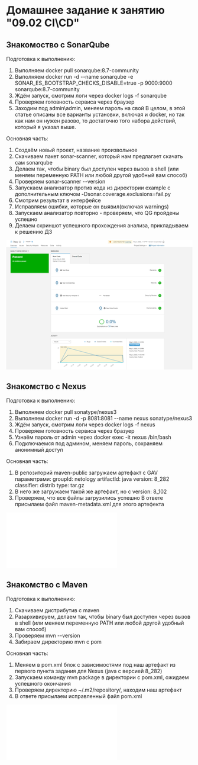 # Домашнее задание к занятию "09.02 CI\CD"


## Знакомоство с SonarQube

Подготовка к выполнению:
1) Выполняем docker pull sonarqube:8.7-community
2) Выполняем docker run -d --name sonarqube -e SONAR_ES_BOOTSTRAP_CHECKS_DISABLE=true -p 9000:9000 sonarqube:8.7-community
3) Ждём запуск, смотрим логи через docker logs -f sonarqube
4) Проверяем готовность сервиса через браузер
5) Заходим под admin\admin, меняем пароль на свой
В целом, в этой статье описаны все варианты установки, включая и docker, но так как нам он нужен разово, то достаточно того набора действий, который я указал выше.

Основная часть:
1) Создаём новый проект, название произвольное
2) Скачиваем пакет sonar-scanner, который нам предлагает скачать сам sonarqube
3) Делаем так, чтобы binary был доступен через вызов в shell (или меняем переменную PATH или любой другой удобный вам способ)
4) Проверяем sonar-scanner --version
5) Запускаем анализатор против кода из директории example с дополнительным ключом -Dsonar.coverage.exclusions=fail.py
6) Смотрим результат в интерфейсе
7) Исправляем ошибки, которые он выявил(включая warnings)
8) Запускаем анализатор повторно - проверяем, что QG пройдены успешно
9) Делаем скриншот успешного прохождения анализа, прикладываем к решению ДЗ

![img_13.png](img_13.png)

## Знакомство с Nexus

Подготовка к выполнению:
1) Выполняем docker pull sonatype/nexus3
2) Выполняем docker run -d -p 8081:8081 --name nexus sonatype/nexus3
3) Ждём запуск, смотрим логи через docker logs -f nexus
4) Проверяем готовность сервиса через бразуер
5) Узнаём пароль от admin через docker exec -it nexus /bin/bash
6) Подключаемся под админом, меняем пароль, сохраняем анонимный доступ

Основная часть:
1) В репозиторий maven-public загружаем артефакт с GAV параметрами:
groupId: netology
artifactId: java
version: 8_282
classifier: distrib
type: tar.gz
2) В него же загружаем такой же артефакт, но с version: 8_102
3) Проверяем, что все файлы загрузились успешно
В ответе присылаем файл maven-metadata.xml для этого артефекта

![maven-metadata.xml](maven-metadata.xml)

## Знакомство с Maven

Подготовка к выполнению:
1) Скачиваем дистрибутив с maven
2) Разархивируем, делаем так, чтобы binary был доступен через вызов в shell (или меняем переменную PATH или любой другой удобный вам способ)
3) Проверяем mvn --version
4) Забираем директорию mvn с pom

Основная часть:
1) Меняем в pom.xml блок с зависимостями под наш артефакт из первого пункта задания для Nexus (java с версией 8_282)
2) Запускаем команду mvn package в директории с pom.xml, ожидаем успешного окончания
3) Проверяем директорию ~/.m2/repository/, находим наш артефакт
4) В ответе присылаем исправленный файл pom.xml

![pom.xml](pom.xml)
